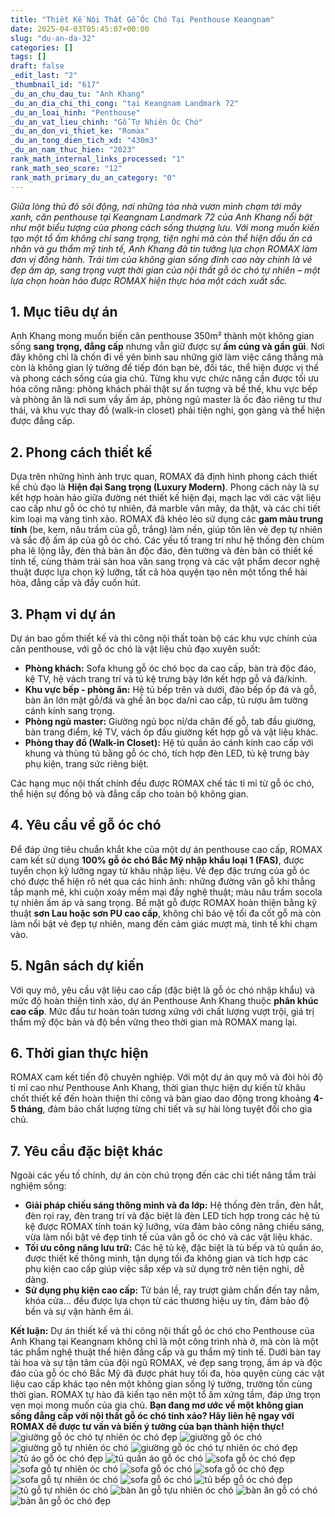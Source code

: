 ```yaml
---
title: "Thiết Kế Nội Thất Gỗ Óc Chó Tại Penthouse Keangnam"
date: 2025-04-03T05:45:07+00:00
slug: "du-an-da-32"
categories: []
tags: []
draft: false
_edit_last: "2"
_thumbnail_id: "617"
_du_an_chu_dau_tu: "Anh Khang"
_du_an_dia_chi_thi_cong: "tại Keangnam Landmark 72"
_du_an_loai_hinh: "Penthouse"
_du_an_vat_lieu_chinh: "Gỗ Tự Nhiên Óc Chó"
_du_an_don_vi_thiet_ke: "Romax"
_du_an_tong_dien_tich_xd: "430m3"
_du_an_nam_thuc_hien: "2023"
rank_math_internal_links_processed: "1"
rank_math_seo_score: "12"
rank_math_primary_du_an_category: "0"
---
```

*Giữa lòng thủ đô sôi động, nơi những tòa nhà vươn mình chạm tới mây xanh, căn penthouse tại Keangnam Landmark 72 của Anh Khang nổi bật như một biểu tượng của phong cách sống thượng lưu. Với mong muốn kiến tạo một tổ ấm không chỉ sang trọng, tiện nghi mà còn thể hiện dấu ấn cá nhân và gu thẩm mỹ tinh tế, Anh Khang đã tin tưởng lựa chọn ROMAX làm đơn vị đồng hành. Trái tim của không gian sống đỉnh cao này chính là vẻ đẹp ấm áp, sang trọng vượt thời gian của nội thất gỗ óc chó tự nhiên – một lựa chọn hoàn hảo được ROMAX hiện thực hóa một cách xuất sắc.*

## 1. Mục tiêu dự án

Anh Khang mong muốn biến căn penthouse 350m² thành một không gian sống **sang trọng, đẳng cấp** nhưng vẫn giữ được sự **ấm cúng và gần gũi**. Nơi đây không chỉ là chốn đi về yên bình sau những giờ làm việc căng thẳng mà còn là không gian lý tưởng để tiếp đón bạn bè, đối tác, thể hiện được vị thế và phong cách sống của gia chủ. Từng khu vực chức năng cần được tối ưu hóa công năng: phòng khách phải thật sự ấn tượng và bề thế, khu vực bếp và phòng ăn là nơi sum vầy ấm áp, phòng ngủ master là ốc đảo riêng tư thư thái, và khu vực thay đồ (walk-in closet) phải tiện nghi, gọn gàng và thể hiện được đẳng cấp.

## 2. Phong cách thiết kế

Dựa trên những hình ảnh trực quan, ROMAX đã định hình phong cách thiết kế chủ đạo là **Hiện đại Sang trọng (Luxury Modern)**. Phong cách này là sự kết hợp hoàn hảo giữa đường nét thiết kế hiện đại, mạch lạc với các vật liệu cao cấp như gỗ óc chó tự nhiên, đá marble vân mây, da thật, và các chi tiết kim loại mạ vàng tinh xảo. ROMAX đã khéo léo sử dụng các **gam màu trung tính** (be, kem, nâu trầm của gỗ, trắng) làm nền, giúp tôn lên vẻ đẹp tự nhiên và sắc độ ấm áp của gỗ óc chó. Các yếu tố trang trí như hệ thống đèn chùm pha lê lộng lẫy, đèn thả bàn ăn độc đáo, đèn tường và đèn bàn có thiết kế tinh tế, cùng thảm trải sàn hoa văn sang trọng và các vật phẩm decor nghệ thuật được lựa chọn kỹ lưỡng, tất cả hòa quyện tạo nên một tổng thể hài hòa, đẳng cấp và đầy cuốn hút.

## 3. Phạm vi dự án

Dự án bao gồm thiết kế và thi công nội thất toàn bộ các khu vực chính của căn penthouse, với gỗ óc chó là vật liệu chủ đạo xuyên suốt:

* **Phòng khách:** Sofa khung gỗ óc chó bọc da cao cấp, bàn trà độc đáo, kệ TV, hệ vách trang trí và tủ kệ trưng bày lớn kết hợp gỗ và đá/kính.
* **Khu vực bếp - phòng ăn:** Hệ tủ bếp trên và dưới, đảo bếp ốp đá và gỗ, bàn ăn lớn mặt gỗ/đá và ghế ăn bọc da/nỉ cao cấp, tủ rượu âm tường cánh kính sang trọng.
* **Phòng ngủ master:** Giường ngủ bọc nỉ/da chân đế gỗ, tab đầu giường, bàn trang điểm, kệ TV, vách ốp đầu giường kết hợp gỗ và vật liệu khác.
* **Phòng thay đồ (Walk-in Closet):** Hệ tủ quần áo cánh kính cao cấp với khung và thùng tủ bằng gỗ óc chó, tích hợp đèn LED, tủ kệ trưng bày phụ kiện, trang sức riêng biệt.

Các hạng mục nội thất chính đều được ROMAX chế tác tỉ mỉ từ gỗ óc chó, thể hiện sự đồng bộ và đẳng cấp cho toàn bộ không gian.

## 4. Yêu cầu về gỗ óc chó

Để đáp ứng tiêu chuẩn khắt khe của một dự án penthouse cao cấp, ROMAX cam kết sử dụng **100% gỗ óc chó Bắc Mỹ nhập khẩu loại 1 (FAS)**, được tuyển chọn kỹ lưỡng ngay từ khâu nhập liệu. Vẻ đẹp đặc trưng của gỗ óc chó được thể hiện rõ nét qua các hình ảnh: những đường vân gỗ khi thẳng tắp mạnh mẽ, khi cuộn xoáy mềm mại đầy nghệ thuật; màu nâu trầm socola tự nhiên ấm áp và sang trọng. Bề mặt gỗ được ROMAX hoàn thiện bằng kỹ thuật **sơn Lau hoặc sơn PU cao cấp**, không chỉ bảo vệ tối đa cốt gỗ mà còn làm nổi bật vẻ đẹp tự nhiên, mang đến cảm giác mượt mà, tinh tế khi chạm vào.

## 5. Ngân sách dự kiến

Với quy mô, yêu cầu vật liệu cao cấp (đặc biệt là gỗ óc chó nhập khẩu) và mức độ hoàn thiện tinh xảo, dự án Penthouse Anh Khang thuộc **phân khúc cao cấp**. Mức đầu tư hoàn toàn tương xứng với chất lượng vượt trội, giá trị thẩm mỹ độc bản và độ bền vững theo thời gian mà ROMAX mang lại.

## 6. Thời gian thực hiện

ROMAX cam kết tiến độ chuyên nghiệp. Với một dự án quy mô và đòi hỏi độ tỉ mỉ cao như Penthouse Anh Khang, thời gian thực hiện dự kiến từ khâu chốt thiết kế đến hoàn thiện thi công và bàn giao dao động trong khoảng **4-5 tháng**, đảm bảo chất lượng từng chi tiết và sự hài lòng tuyệt đối cho gia chủ.

## 7. Yêu cầu đặc biệt khác

Ngoài các yếu tố chính, dự án còn chú trọng đến các chi tiết nâng tầm trải nghiệm sống:

* **Giải pháp chiếu sáng thông minh và đa lớp:** Hệ thống đèn trần, đèn hắt, đèn rọi ray, đèn trang trí và đặc biệt là đèn LED tích hợp trong các hệ tủ kệ được ROMAX tính toán kỹ lưỡng, vừa đảm bảo công năng chiếu sáng, vừa làm nổi bật vẻ đẹp tinh tế của vân gỗ óc chó và các vật liệu khác.
* **Tối ưu công năng lưu trữ:** Các hệ tủ kệ, đặc biệt là tủ bếp và tủ quần áo, được thiết kế thông minh, tận dụng tối đa không gian và tích hợp các phụ kiện cao cấp giúp việc sắp xếp và sử dụng trở nên tiện nghi, dễ dàng.
* **Sử dụng phụ kiện cao cấp:** Từ bản lề, ray trượt giảm chấn đến tay nắm, khóa cửa... đều được lựa chọn từ các thương hiệu uy tín, đảm bảo độ bền và sự vận hành êm ái.

**Kết luận:**
Dự án thiết kế và thi công nội thất gỗ óc chó cho Penthouse của Anh Khang tại Keangnam không chỉ là một công trình nhà ở, mà còn là một tác phẩm nghệ thuật thể hiện đẳng cấp và gu thẩm mỹ tinh tế. Dưới bàn tay tài hoa và sự tận tâm của đội ngũ ROMAX, vẻ đẹp sang trọng, ấm áp và độc đáo của gỗ óc chó Bắc Mỹ đã được phát huy tối đa, hòa quyện cùng các vật liệu cao cấp khác tạo nên một không gian sống lý tưởng, trường tồn cùng thời gian. ROMAX tự hào đã kiến tạo nên một tổ ấm xứng tầm, đáp ứng trọn vẹn mọi mong muốn của gia chủ.
**Bạn đang mơ ước về một không gian sống đẳng cấp với nội thất gỗ óc chó tinh xảo? Hãy liên hệ ngay với ROMAX để được tư vấn và biến ý tưởng của bạn thành hiện thực!**
![giường gỗ óc chó tự nhiên óc chó đẹp](https://romax.vn/wp-content/uploads/2025/03/giuong-go-oc-cho-gg32-43-1280x914.webp)
![giường gỗ óc chó](https://romax.vn/wp-content/uploads/2025/03/giuong-go-oc-cho-gg32-42-1280x914.webp)
![giường gỗ tự nhiên óc chó](https://romax.vn/wp-content/uploads/2025/03/giuong-go-oc-cho-gg32-41-1280x914.webp)
![giường gỗ óc chó tự nhiên óc chó đẹp](https://romax.vn/wp-content/uploads/2025/03/giuong-go-oc-cho-gg32-40-1280x914.webp)
![tủ áo gỗ óc chó đẹp](https://romax.vn/wp-content/uploads/2025/03/tu-quan-ao-go-oc-cho-tqa32-11-1280x914.webp)
![tủ quần áo gỗ óc chó](https://romax.vn/wp-content/uploads/2025/03/tu-quan-ao-go-oc-cho-tqa32-10-1280x914.webp)
![sofa gỗ óc chó đẹp](https://romax.vn/wp-content/uploads/2025/03/sofa-go-oc-cho-sf32-6-1280x1024.webp)
![sofa gỗ tự nhiên óc chó](https://romax.vn/wp-content/uploads/2025/03/sofa-go-oc-cho-sf32-5-1280x1024.webp)
![sofa gỗ óc chó](https://romax.vn/wp-content/uploads/2025/03/sofa-go-oc-cho-sf32-4-1280x1024.webp)
![sofa gỗ óc chó đẹp](https://romax.vn/wp-content/uploads/2025/03/sofa-go-oc-cho-sf32-3-1280x1024.webp)
![sofa gỗ tự nhiên óc chó](https://romax.vn/wp-content/uploads/2025/03/sofa-go-oc-cho-sf32-2-1280x1024.webp)
![sofa gỗ óc chó](https://romax.vn/wp-content/uploads/2025/03/sofa-go-oc-cho-sf32-1-1280x1024.webp)
![tủ bếp gỗ óc chó đẹp](https://romax.vn/wp-content/uploads/2025/03/tu-bep-go-oc-cho-tb32-2-1280x1024.webp)
![tủ gỗ tự nhiên óc chó](https://romax.vn/wp-content/uploads/2025/03/tu-bep-go-oc-cho-tb32-1-1280x1280.webp)
![bàn ăn gỗ tựu nhiên óc chó](https://romax.vn/wp-content/uploads/2025/03/ban-an-go-oc-cho-ba32-3-1280x1024.webp)
![bàn ăn gỗ có chó](https://romax.vn/wp-content/uploads/2025/03/ban-an-go-oc-cho-ba32-2-1280x1024.webp)
![bàn ăn gỗ óc chó đẹp](https://romax.vn/wp-content/uploads/2025/03/ban-an-go-oc-cho-ba32-1-1280x1024.webp)